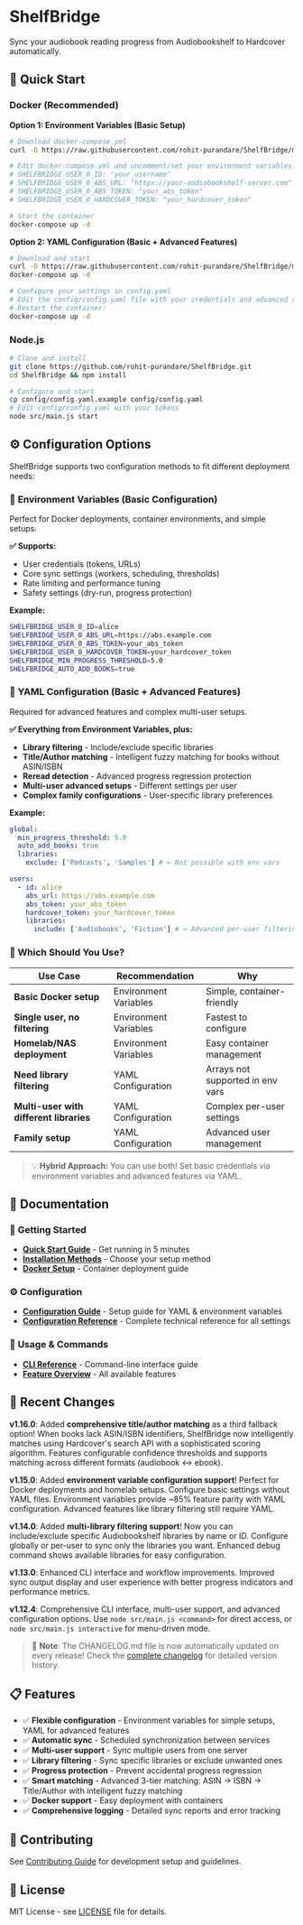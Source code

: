 # ShelfBridge

<!-- Trigger Docker build for fix/missing-book-id branch -->

Sync your audiobook reading progress from Audiobookshelf to Hardcover automatically.

## 🚀 Quick Start

### Docker (Recommended)

**Option 1: Environment Variables (Basic Setup)**

```bash
# Download docker-compose.yml
curl -O https://raw.githubusercontent.com/rohit-purandare/ShelfBridge/main/docker-compose.yml

# Edit docker-compose.yml and uncomment/set your environment variables:
# SHELFBRIDGE_USER_0_ID: "your_username"
# SHELFBRIDGE_USER_0_ABS_URL: "https://your-audiobookshelf-server.com"
# SHELFBRIDGE_USER_0_ABS_TOKEN: "your_abs_token"
# SHELFBRIDGE_USER_0_HARDCOVER_TOKEN: "your_hardcover_token"

# Start the container
docker-compose up -d
```

**Option 2: YAML Configuration (Basic + Advanced Features)**

```bash
# Download and start
curl -O https://raw.githubusercontent.com/rohit-purandare/ShelfBridge/main/docker-compose.yml
docker-compose up -d

# Configure your settings in config.yaml
# Edit the config/config.yaml file with your credentials and advanced settings
# Restart the container:
docker-compose up -d
```

### Node.js

```bash
# Clone and install
git clone https://github.com/rohit-purandare/ShelfBridge.git
cd ShelfBridge && npm install

# Configure and start
cp config/config.yaml.example config/config.yaml
# Edit config/config.yaml with your tokens
node src/main.js start
```

## ⚙️ Configuration Options

ShelfBridge supports two configuration methods to fit different deployment needs:

### 🔧 **Environment Variables** (Basic Configuration)

Perfect for Docker deployments, container environments, and simple setups.

**✅ Supports:**

- User credentials (tokens, URLs)
- Core sync settings (workers, scheduling, thresholds)
- Rate limiting and performance tuning
- Safety settings (dry-run, progress protection)

**Example:**

```bash
SHELFBRIDGE_USER_0_ID=alice
SHELFBRIDGE_USER_0_ABS_URL=https://abs.example.com
SHELFBRIDGE_USER_0_ABS_TOKEN=your_abs_token
SHELFBRIDGE_USER_0_HARDCOVER_TOKEN=your_hardcover_token
SHELFBRIDGE_MIN_PROGRESS_THRESHOLD=5.0
SHELFBRIDGE_AUTO_ADD_BOOKS=true
```

### 📄 **YAML Configuration** (Basic + Advanced Features)

Required for advanced features and complex multi-user setups.

**✅ Everything from Environment Variables, plus:**

- **Library filtering** - Include/exclude specific libraries
- **Title/Author matching** - Intelligent fuzzy matching for books without ASIN/ISBN
- **Reread detection** - Advanced progress regression protection
- **Multi-user advanced setups** - Different settings per user
- **Complex family configurations** - User-specific library preferences

**Example:**

```yaml
global:
  min_progress_threshold: 5.0
  auto_add_books: true
  libraries:
    exclude: ['Podcasts', 'Samples'] # ← Not possible with env vars

users:
  - id: alice
    abs_url: https://abs.example.com
    abs_token: your_abs_token
    hardcover_token: your_hardcover_token
    libraries:
      include: ['Audiobooks', 'Fiction'] # ← Advanced per-user filtering
```

### 🎯 **Which Should You Use?**

| Use Case                                | Recommendation        | Why                              |
| --------------------------------------- | --------------------- | -------------------------------- |
| **Basic Docker setup**                  | Environment Variables | Simple, container-friendly       |
| **Single user, no filtering**           | Environment Variables | Fastest to configure             |
| **Homelab/NAS deployment**              | Environment Variables | Easy container management        |
| **Need library filtering**              | YAML Configuration    | Arrays not supported in env vars |
| **Multi-user with different libraries** | YAML Configuration    | Complex per-user settings        |
| **Family setup**                        | YAML Configuration    | Advanced user management         |

> 💡 **Hybrid Approach:** You can use both! Set basic credentials via environment variables and advanced features via YAML.

## 📖 Documentation

### 🚀 **Getting Started**

- **[Quick Start Guide](wiki/user-guides/Quick-Start.md)** - Get running in 5 minutes
- **[Installation Methods](wiki/user-guides/Installation-Methods.md)** - Choose your setup method
- **[Docker Setup](wiki/user-guides/Docker-Setup.md)** - Container deployment guide

### ⚙️ **Configuration**

- **[Configuration Guide](wiki/admin/Configuration-Guide.md)** - Setup guide for YAML & environment variables
- **[Configuration Reference](wiki/admin/Configuration-Reference.md)** - Complete technical reference for all settings

### 🔧 **Usage & Commands**

- **[CLI Reference](wiki/technical/CLI-Reference.md)** - Command-line interface guide
- **[Feature Overview](wiki/user-guides/Feature-Overview.md)** - All available features

## 🔄 Recent Changes

**v1.16.0**: Added **comprehensive title/author matching** as a third fallback option! When books lack ASIN/ISBN identifiers, ShelfBridge now intelligently matches using Hardcover's search API with a sophisticated scoring algorithm. Features configurable confidence thresholds and supports matching across different formats (audiobook ↔ ebook).

**v1.15.0**: Added **environment variable configuration support**! Perfect for Docker deployments and homelab setups. Configure basic settings without YAML files. Environment variables provide ~85% feature parity with YAML configuration. Advanced features like library filtering still require YAML.

**v1.14.0**: Added **multi-library filtering support**! Now you can include/exclude specific Audiobookshelf libraries by name or ID. Configure globally or per-user to sync only the libraries you want. Enhanced debug command shows available libraries for easy configuration.

**v1.13.0**: Enhanced CLI interface and workflow improvements. Improved sync output display and user experience with better progress indicators and performance metrics.

**v1.12.4**: Comprehensive CLI interface, multi-user support, and advanced configuration options. Use `node src/main.js <command>` for direct access, or `node src/main.js interactive` for menu-driven mode.

> 📝 **Note**: The CHANGELOG.md file is now automatically updated on every release! Check the [complete changelog](CHANGELOG.md) for detailed version history.

## 📋 Features

- ✅ **Flexible configuration** - Environment variables for simple setups, YAML for advanced features
- ✅ **Automatic sync** - Scheduled synchronization between services
- ✅ **Multi-user support** - Sync multiple users from one server
- ✅ **Library filtering** - Sync specific libraries or exclude unwanted ones
- ✅ **Progress protection** - Prevent accidental progress regression
- ✅ **Smart matching** - Advanced 3-tier matching: ASIN → ISBN → Title/Author with intelligent fuzzy matching
- ✅ **Docker support** - Easy deployment with containers
- ✅ **Comprehensive logging** - Detailed sync reports and error tracking

## 🤝 Contributing

See [Contributing Guide](wiki/developer/Contributing.md) for development setup and guidelines.

## 📄 License

MIT License - see [LICENSE](LICENSE) file for details.
